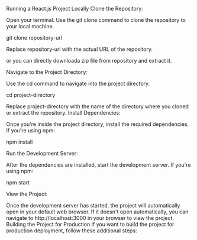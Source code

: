 Running a React.js Project Locally
Clone the Repository:


Open your terminal.
Use the git clone command to clone the repository to your local machine.

git clone repository-url

Replace repository-url with the actual URL of the repository.

or you can directly downloada zip file from repository and extract it.


Navigate to the Project Directory:

Use the cd command to navigate into the project directory.

cd project-directory

Replace project-directory with the name of the directory where you cloned or extract the repository.
Install Dependencies:

Once you're inside the project directory, install the required dependencies.
If you're using npm:

npm install

Run the Development Server:

After the dependencies are installed, start the development server.
If you're using npm:

npm start

View the Project:

Once the development server has started, the project will automatically open in your default web browser.
If it doesn't open automatically, you can navigate to http://localhost:3000 in your browser to view the project.
Building the Project for Production
If you want to build the project for production deployment, follow these additional steps:
